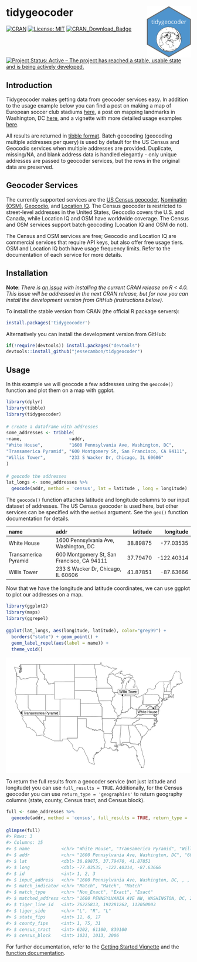 
<!-- README.md is generated from README.Rmd. Please edit that file directly and reknit -->

# tidygeocoder <a href='https://jessecambon.github.io/tidygeocoder/'><img src='man/figures/tidygeocoder_hex.png' align="right" height="139" /></a>

<!-- badges: start -->

[![CRAN](https://www.r-pkg.org/badges/version/tidygeocoder)](https://cran.r-project.org/package=tidygeocoder)
[![License:
MIT](https://img.shields.io/badge/License-MIT-yellow.svg)](https://github.com/jessecambon/tidygeocoder/blob/master/LICENSE.md)
[![CRAN\_Download\_Badge](http://cranlogs.r-pkg.org/badges/grand-total/tidygeocoder)](https://CRAN.R-project.org/package=tidygeocoder)
[![Project Status: Active – The project has reached a stable, usable
state and is being actively
developed.](https://www.repostatus.org/badges/latest/active.svg)](https://www.repostatus.org/#active)
<!-- badges: end -->

## Introduction

Tidygeocoder makes getting data from geocoder services easy. In addition
to the usage example below you can find a post on making a map of
European soccer club stadiums
[here](https://jessecambon.github.io/2020/07/15/tidygeocoder-1-0-0.html),
a post on mapping landmarks in Washington, DC
[here](https://jessecambon.github.io/2019/11/11/tidygeocoder-demo.html),
and a vignette with more detailed usage examples
[here](https://jessecambon.github.io/tidygeocoder/articles/tidygeocoder.html).

All results are returned in [tibble
format](https://tibble.tidyverse.org/). Batch geocoding (geocoding
multiple addresses per query) is used by default for the US Census and
Geocodio services when multiple addresses are provided. Duplicate,
missing/NA, and blank address data is handled elegantly - only unique
addresses are passed to geocoder services, but the rows in the original
data are preserved.

## Geocoder Services

The currently supported services are the [US Census
geocoder](https://geocoding.geo.census.gov/), [Nominatim
(OSM)](https://nominatim.org), [Geocodio](https://www.geocod.io/), and
[Location IQ](https://locationiq.com/). The Census geocoder is
restricted to street-level addresses in the United States, Geocodio
covers the U.S. and Canada, while Location IQ and OSM have worldwide
coverage. The Census and OSM services support batch geocoding (Location
IQ and OSM do not).

The Census and OSM services are free; Geocodio and Location IQ are
commercial services that require API keys, but also offer free usage
tiers. OSM and Location IQ both have usage frequency limits. Refer to
the documentation of each service for more details.

## Installation

**Note**: *There is [an
issue](https://github.com/jessecambon/tidygeocoder/issues/35) with
installing the current CRAN release on R \< 4.0. This issue will be
addressed in the next CRAN release, but for now you can install the
development version from GitHub (instructions below).*

To install the stable version from CRAN (the official R package
servers):

``` r
install.packages('tidygeocoder')
```

Alternatively you can install the development version from GitHub:

``` r
if(!require(devtools)) install.packages("devtools")
devtools::install_github("jessecambon/tidygeocoder")
```

## Usage

In this example we will geocode a few addresses using the `geocode()`
function and plot them on a map with ggplot.

``` r
library(dplyr)
library(tibble)
library(tidygeocoder)

# create a dataframe with addresses
some_addresses <- tribble(
~name,                  ~addr,
"White House",          "1600 Pennsylvania Ave, Washington, DC",
"Transamerica Pyramid", "600 Montgomery St, San Francisco, CA 94111",     
"Willis Tower",         "233 S Wacker Dr, Chicago, IL 60606"                                  
)

# geocode the addresses
lat_longs <- some_addresses %>%
  geocode(addr, method = 'census', lat = latitude , long = longitude)
```

The `geocode()` function attaches latitude and longitude columns to our
input dataset of addresses. The US Census geocoder is used here, but
other services can be specified with the `method` argument. See the
`geo()` function documentation for details.

| name                 | addr                                       | latitude |   longitude |
| :------------------- | :----------------------------------------- | -------: | ----------: |
| White House          | 1600 Pennsylvania Ave, Washington, DC      | 38.89875 |  \-77.03535 |
| Transamerica Pyramid | 600 Montgomery St, San Francisco, CA 94111 | 37.79470 | \-122.40314 |
| Willis Tower         | 233 S Wacker Dr, Chicago, IL 60606         | 41.87851 |  \-87.63666 |

Now that we have the longitude and latitude coordinates, we can use
ggplot to plot our addresses on a map.

``` r
library(ggplot2)
library(maps)
library(ggrepel)

ggplot(lat_longs, aes(longitude, latitude), color="grey99") +
  borders("state") + geom_point() + 
  geom_label_repel(aes(label = name)) + 
  theme_void()
```

<img src="man/figures/README-unnamed-chunk-6-1.png" style="display: block; margin: auto;" />

To return the full results from a geocoder service (not just latitude
and longitude) you can use `full_results = TRUE`. Additionally, for the
Census geocoder you can use `return_type = 'geographies'` to return
geography columns (state, county, Census tract, and Census block).

``` r
full <- some_addresses %>%
  geocode(addr, method = 'census', full_results = TRUE, return_type = 'geographies')

glimpse(full)
#> Rows: 3
#> Columns: 15
#> $ name            <chr> "White House", "Transamerica Pyramid", "Willis Tower"
#> $ addr            <chr> "1600 Pennsylvania Ave, Washington, DC", "600 Montgom…
#> $ lat             <dbl> 38.89875, 37.79470, 41.87851
#> $ long            <dbl> -77.03535, -122.40314, -87.63666
#> $ id              <int> 1, 2, 3
#> $ input_address   <chr> "1600 Pennsylvania Ave, Washington, DC, , , ", "600 M…
#> $ match_indicator <chr> "Match", "Match", "Match"
#> $ match_type      <chr> "Non_Exact", "Exact", "Exact"
#> $ matched_address <chr> "1600 PENNSYLVANIA AVE NW, WASHINGTON, DC, 20006", "6…
#> $ tiger_line_id   <int> 76225813, 192281262, 112050003
#> $ tiger_side      <chr> "L", "R", "L"
#> $ state_fips      <int> 11, 6, 17
#> $ county_fips     <int> 1, 75, 31
#> $ census_tract    <int> 6202, 61100, 839100
#> $ census_block    <int> 1031, 1013, 2006
```

For further documentation, refer to the [Getting Started
Vignette](https://jessecambon.github.io/tidygeocoder/articles/tidygeocoder.html)
and the [function
documentation](https://jessecambon.github.io/tidygeocoder/reference/index.html).
